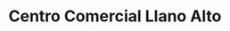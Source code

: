 ---
title: "Centro Comercial Llano Alto"
url: /carrizal/centro-comercial-llano-alto/
shop: Einkaufszentrum
---